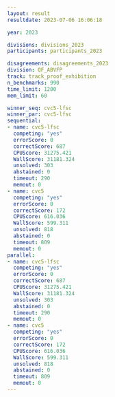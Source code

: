 ```yaml
---
layout: result
resultdate: 2023-07-06 16:06:18

year: 2023

divisions: divisions_2023
participants: participants_2023

disagreements: disagreements_2023
division: QF_ABVFP
track: track_proof_exhibition
n_benchmarks: 990
time_limit: 1200
mem_limit: 60

winner_seq: cvc5-lfsc
winner_par: cvc5-lfsc
sequential:
- name: cvc5-lfsc
  competing: "yes"
  errorScore: 0
  correctScore: 687
  CPUScore: 31275.421
  WallScore: 31181.324
  unsolved: 303
  abstained: 0
  timeout: 290
  memout: 0
- name: cvc5
  competing: "yes"
  errorScore: 0
  correctScore: 172
  CPUScore: 616.036
  WallScore: 599.311
  unsolved: 818
  abstained: 0
  timeout: 809
  memout: 0
parallel:
- name: cvc5-lfsc
  competing: "yes"
  errorScore: 0
  correctScore: 687
  CPUScore: 31275.421
  WallScore: 31181.324
  unsolved: 303
  abstained: 0
  timeout: 290
  memout: 0
- name: cvc5
  competing: "yes"
  errorScore: 0
  correctScore: 172
  CPUScore: 616.036
  WallScore: 599.311
  unsolved: 818
  abstained: 0
  timeout: 809
  memout: 0
---
```

